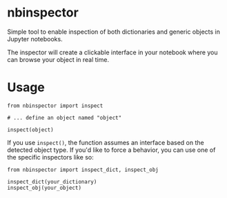 # nbinspector
Simple tool to enable inspection of both dictionaries and generic objects in Jupyter notebooks.

The inspector will create a clickable interface in your notebook where you can browse your object in real time.

# Usage
```
from nbinspector import inspect

# ... define an object named "object"

inspect(object)
```

If you use `inspect()`, the function assumes an interface based on the detected object type. If you'd like to force a behavior, you can use one of the specific inspectors like so:
```
from nbinspector import inspect_dict, inspect_obj

inspect_dict(your_dictionary)
inspect_obj(your_object)
```

